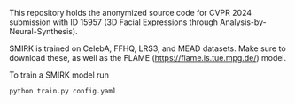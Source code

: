 This repository holds the anonymized source code for CVPR 2024 submission with ID 15957 (3D Facial Expressions through Analysis-by-Neural-Synthesis).

SMIRK is trained on CelebA, FFHQ, LRS3, and MEAD datasets. Make sure to download these, as well as the FLAME (https://flame.is.tue.mpg.de/) model.

To train a SMIRK model run

```bash
python train.py config.yaml
```
